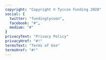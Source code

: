 ```yaml
---
copyright: "Copyright © Tyccon Funding 2020"
social: {
  twitter: "fundingtycoon",
  facebook: "#",
  medium: "#"
}
privacyText: "Privacy Policy"
privacyHref: "#!"
termsText: "Terms of Use"
termsHref: "#!"
---
```

